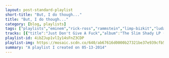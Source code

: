 ```yaml
---
layout: post-standard-playlist
short-title: "But, I do though..."
title: "But, I do though..."
category: [blog, playlists]
tags: ["playlists","eminem","rick-ross","rammstein","limp-bizkit","ludacris","nofx","beastie-boys","system-of-a-down","metalocalypse:-dethklok","the-white-stripes","the-offspring","millencolin","rage-against-the-machine","common","blink-182","voodoo-glow-skulls","billy-talent","abandoned-pools","mae","rancid"]
tracks: [{"title":"Just Don't Give A Fuck","album":"The Slim Shady LP (Explicit)","artists":"Eminem"},{"title":"Hustlin'","album":"Port Of Miami","artists":"Rick Ross"},{"title":"Du Hast","album":"Music From And Inspired By The Motion Picture The Matrix","artists":"Rammstein"},{"title":"Break Stuff","album":"Significant Other","artists":"Limp Bizkit"},{"title":"Rollout (My Business)","album":"Word Of Mouf","artists":"Ludacris"},{"title":"USA-holes","album":"Wolves In Wolves' Clothing","artists":"NOFX"},{"title":"Ch-Check It Out","album":"To The 5 Boroughs","artists":"Beastie Boys"},{"title":"Chop Suey!","album":"Toxicity","artists":"System Of A Down"},{"title":"Awaken","album":"The Dethalbum","artists":"Metalocalypse: Dethklok"},{"title":"Icky Thump","album":"Icky Thump","artists":"The White Stripes"},{"title":"Session","album":"Ignition [Remastered]","artists":"The Offspring"},{"title":"Devil Me","album":"Pennybridge Pioneers","artists":"Millencolin"},{"title":"Testify","album":"The Battle Of Los Angeles","artists":"Rage Against The Machine"},{"title":"Universal Mind Control (UMC) - With Intro","album":"Universal Mind Control","artists":"Common"},{"title":"Shut Up","album":"Take Off Your Pants And Jacket","artists":"blink-182"},{"title":"Voodoo Anthem","album":"Steady As She Goes","artists":"Voodoo Glow Skulls"},{"title":"Voices of Violence","album":"Billy Talent","artists":"Billy Talent"},{"title":"Mercy Kiss","album":"Humanistic","artists":"Abandoned Pools"},{"title":"This Time Is The Last Time - Donnie Vs Reggie Mix","album":"Destination: B Sides","artists":"Mae"},{"title":"Fall Back Down","album":"Indestructible","artists":"Rancid"}]
playlist-id: 4ibZJup1vlIy14sFnZ3CDP
playlist-img: https://mosaic.scdn.co/640/ab67616d0000b27321be37e939cfb51144465d40ab67616d0000b2733783782de74f61e36795bf9cab67616d0000b27345b6350245f9ab800433a3c5ab67616d0000b2739bef45ee387f274ea3198c55
summary: "A playlist I created on 05-13-2014"
---
```

